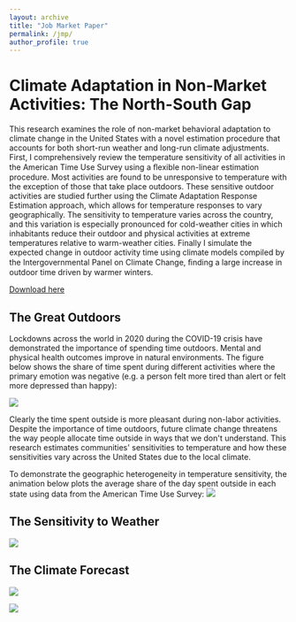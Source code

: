 ```yaml
---
layout: archive
title: "Job Market Paper"
permalink: /jmp/
author_profile: true
---
```

# Climate Adaptation in Non-Market Activities: The North-South Gap

This research examines the role of non-market behavioral adaptation to climate change in the United States with a novel estimation procedure that accounts for both short-run weather and long-run climate adjustments. First, I comprehensively review the temperature sensitivity of all activities in the American Time Use Survey using a ﬂexible non-linear estimation procedure. Most activities are found to be unresponsive to temperature with the exception of those that take place outdoors. These sensitive outdoor activities are studied further using the Climate Adaptation Response Estimation approach, which allows for temperature responses to vary geographically. The sensitivity to temperature varies across the country, and this variation is especially pronounced for cold-weather cities in which inhabitants reduce their outdoor and physical activities at extreme temperatures relative to warm-weather cities. Finally I simulate the expected change in outdoor activity time using climate models compiled by the Intergovernmental Panel on Climate Change, ﬁnding a large increase in outdoor time driven by warmer winters.

[Download here](http://seantoconnor.github.io/files/atus.pdf)

## The Great Outdoors

Lockdowns across the world in 2020 during the COVID-19 crisis have demonstrated the importance of spending time outdoors. Mental and physical health outcomes improve in natural environments. The figure below shows the share of time spent during different activities where the primary emotion was negative (e.g. a person felt more tired than alert or felt more depressed than happy):

![](http://seantoconnor.github.io/images/u_index.png)

Clearly the time spent outside is more pleasant during non-labor activities. Despite the importance of time outdoors, future climate change threatens the way people allocate time outside in ways that we don't understand. This research estimates communities' sensitivities to temperature and how these sensitivities vary across the United States due to the local climate.

To demonstrate the geographic heterogeneity in temperature sensitivity, the animation below plots the average share of the day spent outside in each state using data from the American Time Use Survey:
![](http://seantoconnor.github.io/images/facet.gif)


## The Sensitivity to Weather

![](http://seantoconnor.github.io/images/care_stage1_alt.png)


## The Climate Forecast

![](http://seantoconnor.github.io/images/ipcc_scenarios.png)

![](http://seantoconnor.github.io/images/coef_sim.png)
